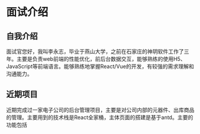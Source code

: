 # 面试介绍

## 自我介绍

面试官您好，我叫李永志，毕业于燕山大学，之前在石家庄的神玥软件工作了三年。主要是负责web前端的性能优化，前后台数据交互，能够熟练的使用H5、JavaScript等前端语言。能够熟练地掌握React/Vue的开发，有较强的需求理解和沟通能力。

## 近期项目

近期完成过一家电子公司的后台管理项目，主要是对公司内部的元器件、出库商品的管理。主要用到的技术栈是React全家桶，主体页面的搭建是基于antd。主要的功能包括

